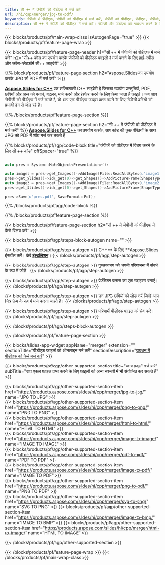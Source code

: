 ```yaml
---
title: सी ++ में जेपीजी को पीडीएफ में मर्ज करें
url: /hi/cpp/merger/jpg-to-pdf/
keywords: जेपीजी से पीडीएफ, जेपीजी को पीडीएफ में मर्ज करें, जेपीजी को पीडीएफ, पीडीएफ, जेपीजी, सी++ एपीआई, सी++ लाइब्रेरी से जोड़ें
description: सी ++ में जेपीजी को पीडीएफ में मर्ज करें। जेपीजी और पीडीएफ को गठबंधन करने के लिए सी ++ लाइब्रेरी एपीआई का प्रयोग करें
---
```


{{< blocks/products/pf/main-wrap-class isAutogenPage="true" >}}
{{< blocks/products/pf/feature-page-wrap >}}

{{< blocks/products/pf/feature-page-header h1="सी ++ में जेपीजी को पीडीएफ में मर्ज करें" h2="सी++ कोड का उपयोग करके जेपीजी को पीडीएफ फाइलों में मर्ज करने के लिए हाई-स्पीड और क्रॉस-प्लेटफॉर्म सी++ लाइब्रेरी" >}}

{{% blocks/products/pf/feature-page-section h2="Aspose.Slides का उपयोग करके JPG को PDF में मर्ज करें" %}}

[**Aspose.Slides for C++**](https://products.aspose.com/slides/hi/cpp/) एक शक्तिशाली C++ लाइब्रेरी है जिसका उपयोग प्रस्तुतियों, PDF, छवियों और अन्य को बनाने, बदलने, मर्ज करने और हेरफेर करने के लिए किया जाता है फ़ाइलें। जब आप जेपीजी को पीडीएफ में मर्ज करते हैं, तो आप एक पीडीएफ फाइल प्राप्त करने के लिए जेपीजी छवियों को प्रभावी ढंग से जोड़ रहे हैं।

{{% /blocks/products/pf/feature-page-section %}}




{{% blocks/products/pf/feature-page-section  h2="सी ++ में जेपीजी को पीडीएफ में मर्ज करें" %}}
[**Aspose.Slides for C++**](https://products.aspose.com/slides/hi/cpp/) का उपयोग करके, आप कोड की कुछ पंक्तियों के साथ JPG को PDF में शीघ्र मर्ज कर सकते हैं

{{% blocks/products/pf/agp/code-block title="जेपीजी को पीडीएफ में विलय करने के लिए सी ++ कोड" offSpacer="true" %}}
```cpp

auto pres = System::MakeObject<Presentation>();
        
auto image1 = pres->get_Images()->AddImage(File::ReadAllBytes(u"image1.jpg"));
pres->get_Slides()->idx_get(0)->get_Shapes()->AddPictureFrame(ShapeType::Rectangle, 0.0f, 0.0f, 100.0f, 100.0f, image1);
auto image2 = pres->get_Images()->AddImage(File::ReadAllBytes(u"image2.jpg"));
pres->get_Slides()->idx_get(0)->get_Shapes()->AddPictureFrame(ShapeType::Rectangle, 0.0f, 200.0f, 100.0f, 100.0f, image2);

pres->Save(u"pres.pdf", SaveFormat::Pdf);
```
{{% /blocks/products/pf/agp/code-block %}}

{{% /blocks/products/pf/feature-page-section %}}




{{< blocks/products/pf/feature-page-section  h2="सी ++ में जेपीजी को पीडीएफ में कैसे विलय करें" >}}


{{< blocks/products/pf/agp/steps-block-autogen name="" >}}


{{< blocks/products/pf/agp/step-autogen >}}
C++** के लिए **Aspose.Slides इंस्टॉल करें। देखें [**इंस्टॉलेशन**](https://docs.aspose.com/slides/cpp/installation/)।
{{< /blocks/products/pf/agp/step-autogen >}}

{{< blocks/products/pf/agp/step-autogen >}}
पुस्तकालय को अपनी परियोजना में संदर्भ के रूप में जोड़ें।
{{< /blocks/products/pf/agp/step-autogen >}}

{{< blocks/products/pf/agp/step-autogen >}}
प्रेजेंटेशन क्लास का एक उदाहरण बनाएं।
{{< /blocks/products/pf/agp/step-autogen >}}

{{< blocks/products/pf/agp/step-autogen >}}
उन JPG छवियों को लोड करें जिन्हें आप चित्र फ़्रेम के रूप में मर्ज करना चाहते हैं।
{{< /blocks/products/pf/agp/step-autogen >}}

{{< blocks/products/pf/agp/step-autogen >}}
परिणामी पीडीएफ फाइल को सेव करें।
{{< /blocks/products/pf/agp/step-autogen >}}


{{< /blocks/products/pf/agp/steps-block-autogen >}}


{{< /blocks/products/pf/feature-page-section >}}




{{< blocks/slides-app-widget  appName="merger" extension="" sectionTitle="पीडीएफ फाइलों को ऑनलाइन मर्ज करें" sectionDescription="[पायथन में पीडीएफ को कैसे मर्ज करें](https://products.aspose.com/slides/hi/python-net/merge/pdf/)" >}}

{{< blocks/products/pf/agp/other-supported-section title="अन्य फ़ाइलें मर्ज करें" subTitle="आप एकल फ़ाइल प्राप्त करने के लिए फ़ाइलों को अन्य स्वरूपों में भी संयोजित कर सकते हैं" >}}

{{< blocks/products/pf/agp/other-supported-section-item href="https://products.aspose.com/slides/hi/cpp/merger/jpg-to-jpg/" name="JPG TO JPG" >}}  
{{< blocks/products/pf/agp/other-supported-section-item href="https://products.aspose.com/slides/hi/cpp/merger/png-to-png/" name="PNG TO PNG" >}}  
{{< blocks/products/pf/agp/other-supported-section-item href="https://products.aspose.com/slides/hi/cpp/merger/html-to-html/" name="HTML TO HTML" >}}  
{{< blocks/products/pf/agp/other-supported-section-item href="https://products.aspose.com/slides/hi/cpp/merger/image-to-image/" name="IMAGE TO IMAGE" >}}  
{{< blocks/products/pf/agp/other-supported-section-item href="https://products.aspose.com/slides/hi/cpp/merger/pdf-to-pdf/" name="PDF TO PDF" >}}  
{{< blocks/products/pf/agp/other-supported-section-item href="https://products.aspose.com/slides/hi/cpp/merger/image-to-pdf/" name="IMAGE TO PDF" >}}  
{{< blocks/products/pf/agp/other-supported-section-item href="https://products.aspose.com/slides/hi/cpp/merger/png-to-pdf/" name="PNG TO PDF" >}}  
{{< blocks/products/pf/agp/other-supported-section-item href="https://products.aspose.com/slides/hi/cpp/merger/svg-to-png/" name="SVG TO PNG" >}} 
{{< blocks/products/pf/agp/other-supported-section-item href="https://products.aspose.com/slides/hi/cpp/merger/image-to-bmp/" name="IMAGE TO BMP" >}} 
{{< blocks/products/pf/agp/other-supported-section-item href="https://products.aspose.com/slides/hi/cpp/merger/html-to-image/" name="HTML TO IMAGE" >}}  
  


{{< /blocks/products/pf/agp/other-supported-section >}}

{{< /blocks/products/pf/feature-page-wrap >}}
{{< /blocks/products/pf/main-wrap-class >}}